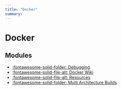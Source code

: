 ```yaml
---
title: "Docker"
summary:
---
```


Docker
===

Modules
---

- [:fontawesome-solid-folder: Debugging](debugging/index.md)
- [:fontawesome-solid-file-alt: Docker Wiki](01-docker-wiki.md)
- [:fontawesome-solid-file-alt: Resources](02-resources.md)
- [:fontawesome-solid-folder: Multi Architecture
    Builds](multi-architecture-builds/index.md)
